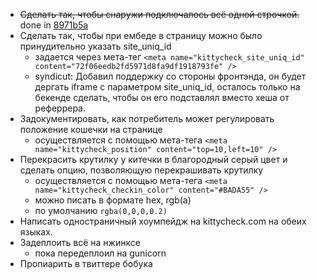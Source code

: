 * <del>Сделать так, чтобы снаружи подключалось всё одной строчкой.</del> done in [8971b5a](https://github.com/bobuk/kittycheck/commit/8971b5ad7590ac223aa901972e7465923a56b3b3)
* Сделать так, чтобы при ембеде в страницу можно было принудительно указать site_uniq_id
   - задается через мета-тег `<meta name="kittycheck_site_uniq_id" content="72f06eedb2fd5971d8fa9df1918793fe" />`
   - syndicut: Добавил поддержку со стороны фронтэнда, он будет дергать iframe с параметром site_uniq_id,
  осталось только на бекенде сделать, чтобы он его подставлял вместо хеша от реферрера.
* Задокументировать, как потребитель может регулировать положение кошечки на странице
   - осуществляется с помощью мета-тега `<meta name="kittycheck_position" content="top=10,left=10" />`
* Перекрасить крутилку у китечки в благородный серый цвет и сделать опцию, позволяющую перекрашивать крутилку
   - осуществляется с помощью мета-тега `<meta name="kittycheck_checkin_color" content="#BADA55" />`
   - можно писать в формате hex, rgb(a)
   - по умолчанию `rgba(0,0,0,0.2)`
* Написать одностраничный хоумпейдж на kittycheck.com на обеих языках.
* Задеплоить всё на нжинксе
    - пока передеплоил на gunicorn
* Пропиарить в твиттере бобука
